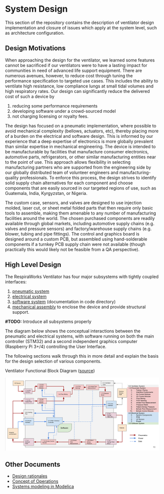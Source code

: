 # System Design

This section of the repository contains the description of ventilator design implementation and closure of issues which
apply at the system level, such as architecture configuration.

## Design Motivations

When approaching the design for the ventilator, we learned some features cannot be sacrificed if our ventilators were
to have a lasting impact for communities in need of advanced life support equipment. There are numerous avenues,
however, to reduce cost through tuning the performance specification to targeted use cases. This includes the ability
to ventilate high resistance, low compliance lungs at small tidal volumes and high respiratory rates. Our design can
significantly reduce the delivered cost of such a device by
1. reducing some performance requirements
2. developing software under a crowd-sourced model
3. not charging licensing or royalty fees.

The design has focused on a pneumatic implementation, where possible to avoid mechanical complexity (bellows, actuators,
etc), thereby placing more of a burden on the electrical and software design. This is informed by our experience that a
deep expertise of electronics is more globally prevalent than similar expertise in mechanical engineering. The device is
intended to be manufacturable by facilities that manufacture consumer electronics, automotive parts, refrigerators, or
other similar manufacturing entities near to the point of use. This approach allows flexibility in selecting
manufacturing partners who are supported from the engineering side by our globally distributed team of volunteer
engineers and manufacturing-quality professionals. To enforce this process, the design strives to identify solid supply
chain alternatives for each component and choose components that are easily sourced in our targeted regions of use,
such as Guatemala, India, Kyrgyzstan, or Nigeria.

The custom case, sensors, and valves are designed to use injection molded, laser cut, or sheet metal folded parts that
then require only basic tools to assemble, making them amenable to any number of manufacturing facilities around the
world. The chosen purchased components are readily available through global markets, including automotive supply
chains (e.g. valves and pressure sensors) and factory/warehouse supply chains (e.g. blower, tubing and pipe fittings).
The control and graphics board is designed around a custom PCB, but assembled using hand-solderable components if a
turnkey PCB supply chain were not available (though practically this would likely not be feasible from a QA perspective).

## High Level Design

The RespiraWorks Ventilator has four major subsystems with tightly
coupled interfaces:

1. [pneumatic system](pneumatic-system)
2. [electrical system](electrical-system)
3. [software system](../software/design) (documentation in code directory)
4. [mechanical assembly](mechanical) to enclose the device and provide structural support.

**#TODO:** Introduce all subsystems properly

The diagram below shows the conceptual interactions between the
pneumatic and electrical systems, with software running on both the main
controller (STM32) and a second independent graphics computer (Raspberry
Pi 3+/4) controlling the User Interface.

The following sections walk through this in more detail and explain the
basis for the design selection of various components.

Ventilator Functional Block Diagram
([source](https://docs.google.com/presentation/d/1ye96itSLfdbO9PQT0MSiq6xR2ArqD2MpV1Wj8ORfHeo/edit#slide=id.g7330d84036_1_0))

![](images/functional_block_diagram.png)

## Other Documents

* [Design rationales](design-rationales.md)
* [Concept of Operations](conop.md)
* [Systems modeling in Modelica](modelica.md)
